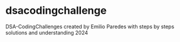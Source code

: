 # dsacodingchallenge
DSA-CodingChallenges created by Emilio Paredes with steps by steps solutions and understanding
2024
